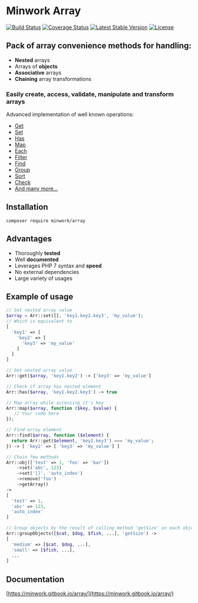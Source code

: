 # Minwork Array

[![Build Status](https://camo.githubusercontent.com/e98c32cb27c2f579cc8a8472235668692d3ef75f/68747470733a2f2f7472617669732d63692e6f72672f6d696e776f726b2f61727261792e7376673f6272616e63683d6d6173746572)](https://travis-ci.org/minwork/array) [![Coverage Status](https://camo.githubusercontent.com/5597efd400c8dc6e11b7e0246ad03de2c5437b2a/68747470733a2f2f636f766572616c6c732e696f2f7265706f732f6769746875622f6d696e776f726b2f61727261792f62616467652e7376673f6272616e63683d6d6173746572)](https://coveralls.io/github/minwork/array?branch=master) [![Latest Stable Version](https://camo.githubusercontent.com/8d4c9f33e111bea52ddeb53c915e8d4f32e143b9/68747470733a2f2f706f7365722e707567782e6f72672f6d696e776f726b2f61727261792f762f737461626c65)](https://packagist.org/packages/minwork/array) [![License](https://camo.githubusercontent.com/3dfeab76bf8b4c567a0b23fb7e381dff9f1b2ba9/68747470733a2f2f706f7365722e707567782e6f72672f6d696e776f726b2f61727261792f6c6963656e7365)](https://packagist.org/packages/minwork/array)

## Pack of array convenience methods for handling:
  * **Nested** arrays
  * Arrays of **objects**
  * **Associative** arrays
  * **Chaining** array transformations
### Easily **create**, **access**, **validate**, **manipulate** and **transform** arrays
Advanced implementation of well known operations:
  * [Get](https://minwork.gitbook.io/array/common-methods/get-getnestedelement)
  * [Set](https://minwork.gitbook.io/array/common-methods/set-setnestedelement)
  * [Has](https://minwork.gitbook.io/array/common-methods/has)
  * [Map](https://minwork.gitbook.io/array/manipulating-array/mapping)
  * [Each](https://minwork.gitbook.io/array/traversing-array/iterating)
  * [Filter](https://minwork.gitbook.io/array/manipulating-array/filtering)
  * [Find](https://minwork.gitbook.io/array/traversing-array/finding)
  * [Group](https://minwork.gitbook.io/array/manipulating-array/grouping)
  * [Sort](https://minwork.gitbook.io/array/manipulating-array/sorting)
  * [Check](https://minwork.gitbook.io/array/validating-array/check)
  * [And many more...](https://minwork.gitbook.io/array/)

## Installation

`composer require minwork/array`

## Advantages

* Thoroughly **tested**
* Well **documented**
* Leverages PHP 7 syntax and **speed**
* No external dependencies
* Large variety of usages

## Example of usage
```php
// Set nested array value
$array = Arr::set([], 'key1.key2.key3', 'my_value'); 
// Which is equivalent to
[
  'key1' => [
    'key2' => [
      'key3' => 'my_value'
    ]
  ]
]

// Get nested array value
Arr::get($array, 'key1.key2') -> ['key3' => 'my_value']

// Check if array has nested element
Arr::has($array, 'key1.key2.key3') -> true 

// Map array while accessing it's key
Arr::map($array, function ($key, $value) {
   // Your code here
});

// Find array element
Arr::find($array, function ($element) {
  return Arr::get($element, 'key2.key3') === 'my_value';
}) -> [ 'key2' => [ 'key3' => 'my_value'] ]

// Chain few methods
Arr::obj(['test' => 1, 'foo' => 'bar'])
    ->set('abc', 123)
    ->set('[]', 'auto_index')
    ->remove('foo')
    ->getArray() 
->
[
  'test' => 1,
  'abc' => 123,
  'auto_index'
]

// Group objects by the result of calling method 'getSize' on each object
Arr::groupObjects([$cat, $dog, $fish, ...], 'getSize') ->
[
  'medium' => [$cat, $dog, ...],
  'small' => [$fish, ...],
  ...
]
```

## Documentation

[https://minwork.gitbook.io/array/](https://minwork.gitbook.io/array/)

